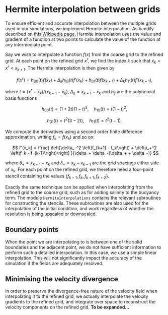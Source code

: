 # Hermite interpolation between grids

To ensure efficient and accurate interpolation between the multiple grids used in our simulations, we implement Hermite interpolation.
As handily described on [this Wikipedia page](https://en.wikipedia.org/wiki/Cubic_Hermite_spline), Hermite interpolation uses the value and gradient of a function at two points to calculate the value of the function at any intermediate point.

Say we wish to interpolate a function $f(x)$ from the coarse grid to the refined grid.
At each point on the refined grid $x^r$, we find the index $k$ such that $x_k < x^r < x_{k+1}$.
The Hermite interpolation is then given by

$$
f(x^r) = h_{00}(t)f(x_k) + \Delta_k h_{10}(t)f'(x_k) + h_{01}(t)f(x_{k+1}) + \Delta_k h_{11}(t)f'(x_{k+1}),
$$

where $t = (x^r-x_k)/(x_{k+1}-x_k)$, $\Delta_k = x_{k+1} - x_k$ and $h_{ij}$ are the polynomial basis functions

$$
h_{00}(t) = (1+2t)(1-t)^2, \quad h_{10}(t) = t(1-t)^2,
$$

$$
h_{01}(t) = t^2(3-2t), \quad h_{11}(t) = t^2(t-1) .
$$

We compute the derivatives using a second order finite difference approximation, writing $f_k = f(x_k)$ and so on:

$$
f'(x_k) = \frac{
    \left[\delta_-^2 \left(f_{k+1} - f_k\right) + \delta_+^2 \left(f_k - f_{k-1}\right)\right]
}{\delta_+ \delta_-(\delta_+ + \delta_-)}
$$

where $\delta_+ = x_{k+1} - x_k$ and $\delta_- = x_k - x_{k-1}$ are the grid spacings either side of $x_k$.
For each point on the refined grid, we therefore need a four-point stencil containing the values $\{f_{k-1}, f_k, f_{k+1}, f_{k+2}\}$.

Exactly the same technique can be applied when interpolating from the refined grid to the coarse grid, such as for adding salinity to the buoyancy term.
The module `HermiteInterpolations` contains the relevant subroutines for constructing the stencils.
These subroutines are also used for the interpolation of the initial condition, and work regardless of whether the resolution is being upscaled or downscaled.

## Boundary points
When the point we are interpolating to is between one of the solid boundaries and the adjacent point, we do not have sufficient information to perform such a detailed interpolation.
In this case, we use a simple linear interpolation.
This will not significantly impact the accuracy of the simulation if the fields are adequately resolved.

## Minimising the velocity divergence

In order to preserve the divergence-free nature of the velocity field when interpolating it to the refined grid, we actually interpolate the velocity gradients to the refined grid, and integrate over space to reconstruct the velocity components on the refined grid.
**To be expanded...**